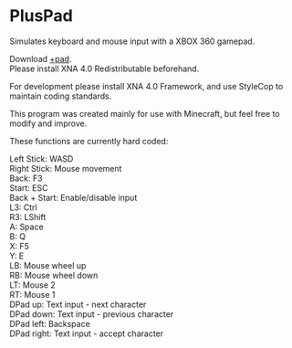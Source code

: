 # PlusPad
Simulates keyboard and mouse input with a XBOX 360 gamepad.

Download [+pad](https://github.com/KapitanH/PlusPad/raw/1.0.0.0/PlusPad/bin/Release/1.0.0.0/%2Bpad.exe).  
Please install XNA 4.0 Redistributable beforehand.

For development please install XNA 4.0 Framework, and use StyleCop to maintain coding standards.  

This program was created mainly for use with Minecraft, but feel free to modify and improve.

These functions are currently hard coded:

Left Stick: WASD  
Right Stick: Mouse movement  
Back: F3  
Start: ESC  
Back + Start: Enable/disable input  
L3: Ctrl  
R3: LShift  
A: Space  
B: Q  
X: F5  
Y: E  
LB: Mouse wheel up  
RB: Mouse wheel down  
LT: Mouse 2  
RT: Mouse 1  
DPad up: Text input - next character  
DPad down: Text input - previous character  
DPad left: Backspace  
DPad right: Text input - accept character  
